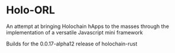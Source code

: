 # Holo-ORL
An attempt at bringing Holochain hApps to the masses through the implementation of a versatile Javascript mini framework

Builds for the 0.0.17-alpha12 release of holochain-rust

